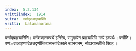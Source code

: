 ```yaml
---
index:  5.2.134
vrittiindex:  1914
sutra:  वर्णाद्ब्राआहृचारिणि
vritti:  balamanorama 
---
```


वर्णाद्ब्राहृचारिणि। वर्णशब्दान्मत्वर्थे इनिरेव, समुदायेन ब्राहृचारिणि गम्ये इत्यर्थः। वर्णीति। वर्णः=ब्राआहृणादितत्तद्वर्णोचितवसन्तादिकाले उपनयनम्, सोऽस्यास्तीति विग्रहः। 

